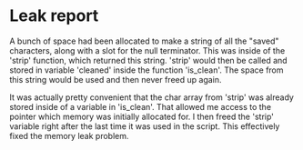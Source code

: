 # Leak report

A bunch of space had been allocated to make a string of all the "saved" characters, along with a slot for the null terminator. This was inside of the 'strip' function, which returned this string. 'strip' would then be called and stored in variable 'cleaned' inside the function 'is_clean'. The space from this string would be used and then never freed up again. 

It was actually pretty convenient that the char array from 'strip' was already stored inside of a variable in 'is_clean'. That allowed me access to the pointer which memory was initially allocated for. I then freed the 'strip' variable right after the last time it was used in the script. This effectively fixed the memory leak problem.

